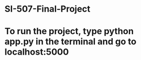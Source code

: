 # SI-507-Final-Project
# To run the project, type python app.py in the terminal and go to localhost:5000